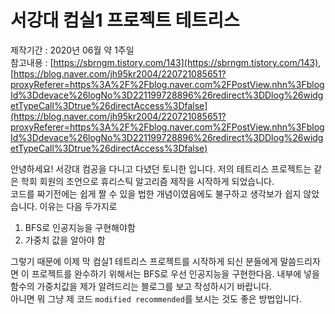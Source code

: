 # 서강대 컴실1 프로젝트 테트리스

제작기간 : 2020년 06월 약 1주일<br>
참고내용 : [https://sbrngm.tistory.com/143](https://sbrngm.tistory.com/143), <br> [https://blog.naver.com/jh95kr2004/220721085651?proxyReferer=https%3A%2F%2Fblog.naver.com%2FPostView.nhn%3FblogId%3Ddevace%26logNo%3D221199728896%26redirect%3DDlog%26widgetTypeCall%3Dtrue%26directAccess%3Dfalse](https://blog.naver.com/jh95kr2004/220721085651?proxyReferer=https%3A%2F%2Fblog.naver.com%2FPostView.nhn%3FblogId%3Ddevace%26logNo%3D221199728896%26redirect%3DDlog%26widgetTypeCall%3Dtrue%26directAccess%3Dfalse)

안녕하세요! 서강대 컴공을 다니고 다녔던 토니한 입니다. 저의 테트리스 프로젝트는 같은 학회 회원의 조언으로 휴리스틱 알고리즘 제작을 시작하게 되었습니다. <br>
코드를 짜기전에는 쉽게 짤 수 있을 법한 개념이였음에도 불구하고 생각보가 쉽지 않았습니다. 이유는 다음 두가지로 <br>

1. BFS로 인공지능을 구현해야함
2. 가중치 값을 알아야 함

그렇기 때문에 이제 막 컴실1 테트리스 프로젝트를 시작하게 되신 분들에게 말씀드리자면 이 프로젝트를 완수하기 위해서는 BFS로 우선 인공지능을 구현한다음. 내부에 넣을 함수의 가중치값을 제가 알려드리는 블로그를 보고 작성하시기 바랍니다. <br>
아니면 뭐 그냥 제 코드 `modified recommended`를 보시는 것도 좋은 방법입니다.

